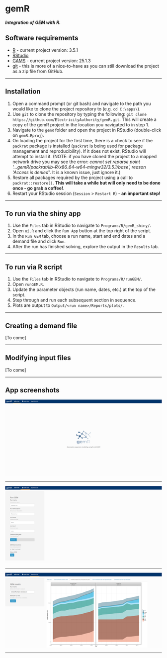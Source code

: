 # gemR

***Integration of GEM with R.***

## Software requirements

- [R](https://cran.r-project.org/bin/windows/base/) - current project version: 3.5.1
- [RStudio](https://www.rstudio.com/products/rstudio/download/)
- [GAMS](https://www.gams.com/download/) - current project version: 25.1.3
- [git](https://git-scm.com/downloads) - this is more of a nice-to-have as you can still download the project as a zip file from GitHub.

***

## Installation

1. Open a command prompt (or git bash) and navigate to the path you would like to clone the project repository to (e.g. `cd C:\apps\`).
2. Use `git` to clone the repository by typing the following: `git clone https://github.com/ElectricityAuthority/gemR.git`. This will create a copy of the gemR project in the location you navigated to in step 1.
3. Navigate to the `gemR` folder and open the project in RStudio (double-click on `gemR.Rproj`).
4. On loading the project for the first time, there is a check to see if the `packrat` package is installed (`packrat` is being used for package management and reproducibility). If it does not exist, RStudio will attempt to install it. (NOTE: if you have cloned the project to a mapped network drive you may see the error: *cannot set reparse point '...gemR/packrat/lib-R/x86_64-w64-mingw32/3.5.1/base', reason 'Access is denied'*. It is a known issue, just ignore it.)
5. Restore all packages required by the project using a call to `packrat::restore()`. **This will take a while but will only need to be done once - go grab a coffee!**.
6. Restart your RStudio session (`Session` > `Restart R`) - **an important step!**

***

## To run via the shiny app

1. Use the `Files` tab in RStudio to navigate to `Programs/R/gemR_shiny/`.
2. Open `ui.R` and click the `Run App` button at the top right of the script.
3. In the `Run GEM` tab, choose a run name, start and end dates and a demand file and click `Run`. 
4. After the run has finished solving, explore the output in the `Results` tab.

***

## To run via R script

1. Use the `Files` tab in RStudio to navigate to `Programs/R/runGEM/`. 
2. Open `runGEM.R`.
3. Update the parameter objects (run name, dates, etc.) at the top of the script.
4. Step through and run each subsequent section in sequence.
5. Plots are output to `Output/<run name>/Reports/plots/`.

***

## Creating a demand file
[To come]

***

## Modifying input files
[To come]

***

## App screenshots

![](Resources/img/home.png)

***

![](Resources/img/runGEM.png)

***

![](Resources/img/results.png)

***
